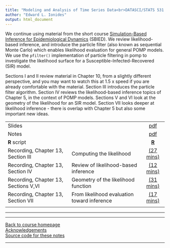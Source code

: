 ```yaml
---
title: "Modeling and Analysis of Time Series Data<br>DATASCI/STATS 531. <br>Chapter 13: Likelihood for POMP models: Theory and practice"
author: "Edward L. Ionides"
output: html_document
---
```


We continue using material from the short course [Simulation-Based Inference for Epidemiological Dynamics](https://kingaa.github.io/sbied/) (SBIED). We review likelihood-based inference, and introduce the particle filter (also known as sequential Monte Carlo) which enables likelihood evaluation for general POMP models.
 We use the `pfilter()` implementation of particle filtering in pomp to investigate the likelihood surface for a Susceptible-Infected-Recovered (SIR) model.

Sections I and II review material in Chapter 10, from a slightly different perspective, and you may want to watch this at 1.5 x speed if you are already comfortable with the material.
Section III introduces the particle filter algorithm.
Section IV reviews the likelihood-based inference topics of Chapter 5, in the context of POMP models.
Sections V and VI look at the geometry of the likelihood for an SIR model.
Section VII looks deeper at likelihood inference - there is overlap with Chapter 5 but also some important new ideas.

| | ||
|:---------------|:---------------|:------------------------:|
| Slides  | | [pdf](https://kingaa.github.io/sbied/pfilter/slides.pdf) |
| Notes   | | [pdf](https://kingaa.github.io/sbied/pfilter/notes.pdf) |
| **R** script  | | [**R**](https://kingaa.github.io/sbied/pfilter/main.R)      | Recording, Chapter 13, Sections I,II | The likelihood function and the likelihood of a POMP model | [(23 mins)](https://youtu.be/y0Wc6qt5qY0) | 
| Recording, Chapter 13, Section III | Computing the likelihood | [(27 mins)](https://youtu.be/uZZKglvJq0c) |
| Recording, Chapter 13, Section IV | Review of likelihood-based inference | [(12 mins)](https://youtu.be/68cX1ckgusY) |
| Recording, Chapter 13, Sections V,VI | Geometry of the likelihood function | [(31 mins)](https://youtu.be/oNpdp5WcdUQ) |
| Recording, Chapter 13, Section VII | From likelihood evaluation toward inference | [(17 mins)](https://youtu.be/ZJ7mmC0E3zs) |
                                                             |
-----------

<!--
| Annotated slides  | | [pdf](slides-annotated.pdf) |
-->

----------------------

[Back to course homepage](../index.html)  
[Acknowledgements](../acknowledge.html)  
[Source code for these notes](http://github.com/kingaa/sbied/tree/master/pfilter)


----------------------
